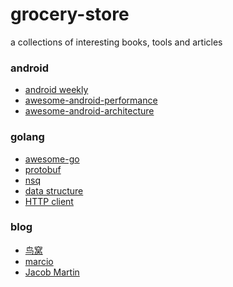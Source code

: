 # grocery-store
a collections of interesting books, tools and articles

### android
+ <a href="http://www.androidweekly.cn/">android weekly</a> 
+ [awesome-android-performance](https://github.com/Juude/awesome-android-performance)
+ [awesome-android-architecture](https://github.com/Juude/Awesome-Android-Architecture)

### golang
+ <a href="https://github.com/avelino/awesome-go">awesome-go</a>
+ [protobuf](https://github.com/golang/protobuf)
+ [nsq](https://github.com/nsqio/nsq)
+ [data structure](https://github.com/emirpasic/gods)
+ [HTTP client](https://github.com/parnurzeal/gorequest)

### blog
+ <a href="http://colobu.com/">鸟窝</a>
+ <a href="http://marcio.io/">marcio</a>
+ [Jacob Martin](https://jacobmartins.com/)
